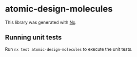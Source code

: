# atomic-design-molecules

This library was generated with [Nx](https://nx.dev).

## Running unit tests

Run `nx test atomic-design-molecules` to execute the unit tests.
